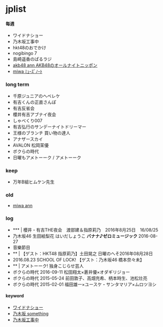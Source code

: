 # jplist

#### 每週
- ワイドナショー
- 乃木坂工事中
- hkt48のおでかけ
- nogibingo 7
- 島崎遥香のぱるラジ
- [akb48 ann AKB48のオールナイトニッポン](https://github.com/orangesy/jplist/blob/master/files/akb_ann.md)
- [miwa ﾐｭｰｽﾞﾉｰﾄ](https://github.com/orangesy/jplist/blob/master/files/miwa_musenote.md)

### long term
- 千原ジュニアのヘベレケ
- 有吉くんの正直さんぽ
- 有吉反省会
- 櫻井有吉アブナイ夜会
- しゃべくり007
- 有吉弘行のサンデーナイトドリーマー
- 王様のブランチ 買い物の達人
- アナザースカイ
- AVALON 松岡茉優
- ボクらの時代
- 日曜もアメトーーク / アメトーーク

### keep
- 万年B組ヒムケン先生　


### old

- [miwa ann](https://github.com/orangesy/jplist/blob/master/files/miwa_ann.md)



### log
- *** | 櫻井・有吉THE夜会　渡部建＆指原莉乃　2016年8月25日　16/08/25
- 乃木坂46 生田絵梨花 はいだしょうこ **バナナ♪ゼロミュージック** 2016-08-27
 - 音樂節目
- ** | 【ゲスト：HKT48 指原莉乃】土田晃之 日曜のへそ2016年08月28日
- 2016.08.23 SCHOOL OF LOCK! 【ゲスト：乃木坂46 橋本奈々未】
- ** | アメトーーク! 独身こじらせ芸人
- ボクらの時代 2016-09-11 松田翔太×蒼井優×オダギリジョー
- ボクらの時代 2015-05-24 前田敦子、高畑充希、柄本時生、池松壮亮
- ボクらの時代 2015-02-01 福田雄一×ユースケ・サンタマリア×ムロツヨシ

#### keyword
- [ワイドナショー](https://github.com/orangesy/jplist/blob/master/wideshow_list.md)
- [乃木坂 something](https://github.com/orangesy/jplist/blob/master/%E4%B9%83%E6%9C%A8%E5%9D%82_something.md)
- [乃木坂工事中](https://github.com/orangesy/jplist/blob/master/%E4%B9%83%E6%9C%A8%E5%9D%82%E5%B7%A5%E4%BA%8B%E4%B8%AD_reviewlist.md)
